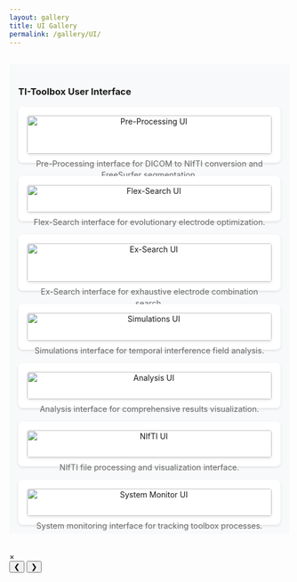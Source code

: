 ```yaml
---
layout: gallery
title: UI Gallery
permalink: /gallery/UI/
---
```


<link rel="stylesheet" href="{{ '/assets/css/lightbox.css' | relative_url }}">

<div class="gallery-section">
  <h3>TI-Toolbox User Interface</h3>
  <div class="gallery-grid">
    <div class="gallery-item">
      <img src="{{ site.baseurl }}/gallery/assets/UI/pre-process.png" alt="Pre-Processing UI" onclick="openLightbox(this)" />
      <p>Pre-Processing interface for DICOM to NIfTI conversion and FreeSurfer segmentation.</p>
    </div>
    <div class="gallery-item">
      <img src="{{ site.baseurl }}/gallery/assets/UI/flex.png" alt="Flex-Search UI" onclick="openLightbox(this)" />
      <p>Flex-Search interface for evolutionary electrode optimization.</p>
    </div>
    <div class="gallery-item">
      <img src="{{ site.baseurl }}/gallery/assets/UI/ex.png" alt="Ex-Search UI" onclick="openLightbox(this)" />
      <p>Ex-Search interface for exhaustive electrode combination search.</p>
    </div>
    <div class="gallery-item">
      <img src="{{ site.baseurl }}/gallery/assets/UI/sim.png" alt="Simulations UI" onclick="openLightbox(this)" />
      <p>Simulations interface for temporal interference field analysis.</p>
    </div>
    <div class="gallery-item">
      <img src="{{ site.baseurl }}/gallery/assets/UI/ana.png" alt="Analysis UI" onclick="openLightbox(this)" />
      <p>Analysis interface for comprehensive results visualization.</p>
    </div>
    <div class="gallery-item">
      <img src="{{ site.baseurl }}/gallery/assets/UI/nifti.png" alt="NIfTI UI" onclick="openLightbox(this)" />
      <p>NIfTI file processing and visualization interface.</p>
    </div>
    <div class="gallery-item">
      <img src="{{ site.baseurl }}/gallery/assets/UI/monitor.png" alt="System Monitor UI" onclick="openLightbox(this)" />
      <p>System monitoring interface for tracking toolbox processes.</p>
    </div>
  </div>
</div>

<!-- Lightbox Modal -->
<div id="lightbox" class="lightbox" onclick="closeLightbox()">
  <span class="close" onclick="closeLightbox()">&times;</span>
  <div class="lightbox-content" onclick="event.stopPropagation()">
    <img id="lightbox-img" src="" alt="" />
    <div class="lightbox-nav">
      <button class="nav-btn prev" onclick="changeImage(-1)">&#10094;</button>
      <button class="nav-btn next" onclick="changeImage(1)">&#10095;</button>
    </div>
    <div class="lightbox-caption" id="lightbox-caption"></div>
  </div>
</div>

<script src="{{ '/assets/js/lightbox.js' | relative_url }}"></script>

<style>
.gallery-section {
  margin: 2rem 0;
  padding: 1rem;
  background-color: #f8f9fa;
}

.gallery-grid {
  display: grid;
  grid-template-columns: repeat(auto-fit, minmax(350px, 1fr));
  gap: 1.5rem;
  margin-top: 1rem;
}

.gallery-item {
  background: white;
  border-radius: 8px;
  padding: 1rem;
  box-shadow: 0 2px 4px rgba(0,0,0,0.1);
  text-align: center;
  transition: transform 0.2s ease, box-shadow 0.2s ease;
}

.gallery-item:hover {
  transform: translateY(-2px);
  box-shadow: 0 4px 8px rgba(0,0,0,0.15);
}

/* Override wiki.css image styles with more specific selectors and !important */
.wiki-content .gallery-item img,
.gallery-item img {
  width: 100% !important;
  max-width: 500px !important;
  max-height: 400px !important;
  height: auto !important;
  object-fit: contain !important;
  border-radius: 4px !important;
  margin-bottom: 0.5rem !important;
  margin-left: auto !important;
  margin-right: auto !important;
  margin-top: 0 !important;
  display: block !important;
  box-shadow: 0 2px 4px rgba(0,0,0,0.1) !important;
  loading: lazy;
}

.gallery-item p {
  margin: 0;
  font-size: 0.9rem;
  color: #666;
  line-height: 1.4;
}

@media (max-width: 768px) {
  .gallery-grid {
    grid-template-columns: 1fr;
    gap: 1rem;
  }
  
  .gallery-section {
    margin: 1rem 0;
    padding: 0.5rem;
  }
  
  .wiki-content .gallery-item img,
  .gallery-item img {
    max-width: 100% !important;
    max-height: 300px !important;
  }
}

@media (max-width: 480px) {
  .wiki-content .gallery-item img,
  .gallery-item img {
    max-height: 250px !important;
  }
}
</style> 